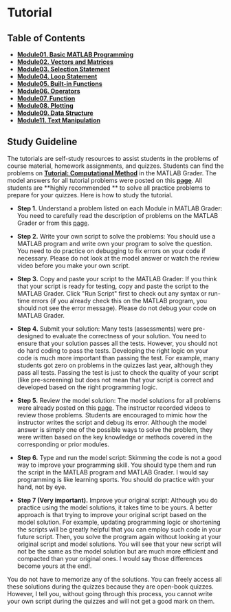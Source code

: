 # Tutorial 

## Table of Contents
- [**Module01. Basic MATLAB Programming**](doc/M01.md)
- [**Module02. Vectors and Matrices**](doc/M02.md)
- [**Module03. Selection Statement**](doc/M03.md) 
- [**Module04. Loop Statement**](doc/M04.md)
- [**Module05. Built-in Functions**](doc/M05.md)
- [**Module06. Operators**](doc/M06.md)
- [**Module07. Function**](doc/M07.md) 
- [**Module08. Plotting**](doc/M08.md)
- [**Module09. Data Structure**](doc/M09.md) 
- [**Module11. Text Manipulation**](doc/M11.md)


## Study Guideline
The tutorials are self-study resources to assist students in the problems of course material, homework assignments, and quizzes. Students can find the problems on [**Tutorial: Computational Method**](https://grader.mathworks.com/courses/18318-tutorial-computational-method) in the MATLAB Grader. The model answers for all tutorial problems were posted on this [**page**](tutorial). All students are **highly recommended ** to solve all practice problems to prepare for your quizzes. Here is how to study the tutorial. 

* **Step 1.** Understand a problem listed on each Module in MATLAB Grader: You need to carefully read the description of problems on the MATLAB Grader or from this [page](tutorial).

* **Step 2.** Write your own script to solve the problems: You should use a MATLAB program and write own your program to solve the question. You need to do practice on debugging to fix errors on your code if necessary. Please do not look at the model answer or watch the review video before you make your own script.  

* **Step 3.** Copy and paste your script to the MATLAB Grader: If you think that your script is ready for testing, copy and paste the script to the MATLAB Grader. Click "Run Script" first to check out any syntax or run-time errors (if you already check this on the MATLAB program, you should not see the error message). Please do not debug your code on MATLAB Grader. 

* **Step 4.** Submit your solution: Many tests (assessments) were pre-designed to evaluate the correctness of your solution. You need to ensure that your solution passes all the tests. However, you should not do hard coding to pass the tests. Developing the right logic on your code is much more important than passing the test. For example, many students got zero on problems in the quizzes last year, although they pass all tests. Passing the test is just to check the quality of your script (like pre-screening) but does not mean that your script is correct and developed based on the right programming logic.           

* **Step 5.** Review the model solution: The model solutions for all problems were already posted on this [page](tutorial). The instructor recorded videos to review those problems. Students are encouraged to mimic how the instructor writes the script and debug its error. Although the model answer is simply one of the possible ways to solve the problem, they were written based on the key knowledge or methods covered in the corresponding or prior modules.   

* **Step 6.** Type and run the model script: Skimming the code is not a good way to improve your programming skill. You should type them and run the script in the MATLAB program and MATLAB Grader. I would say programming is like learning sports. You should do practice with your hand, not by eye. 

* **Step 7 (Very important).** Improve your original script: Although you do practice using the model solutions, it takes time to be yours. A better approach is that trying to improve your original script based on the model solution. For example, updating programming logic or shortening the scripts will be greatly helpful that you can employ such code in your future script. Then, you solve the program again without looking at your original script and model solutions. You will see that your new script will not be the same as the model solution but are much more efficient and compacted than your original ones. I would say those differences become yours at the end!. 

You do not have to memorize any of the solutions. You can freely access all these solutions during the quizzes because they are open-book quizzes. However, I tell you, without going through this process, you cannot write your own script during the quizzes and will not get a good mark on them. 
 